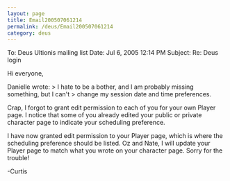 ```yaml
---
layout: page
title: Email200507061214
permalink: /deus/Email200507061214
category: deus
---
```

To: Deus Ultionis mailing list
Date: Jul 6, 2005 12:14 PM
Subject: Re: Deus login

Hi everyone,

Danielle wrote:
&gt; I hate to be a bother, and I am probably missing something, but I can't
&gt; change my session date and time preferences.

Crap, I forgot to grant edit permission to each of you for your own
Player page. I notice that some of you already edited your public or
private character page to indicate your scheduling preference.

I have now granted edit permission to your Player page, which is where
the scheduling preference should be listed. Oz and Nate, I will update
your Player page to match what you wrote on your character page. Sorry
for the trouble!

-Curtis
